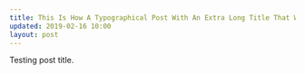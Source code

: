 ```yaml
---
title: This Is How A Typographical Post With An Extra Long Title That Wraps Around Looks Like
updated: 2019-02-16 10:00
layout: post
---
```


Testing post title.
